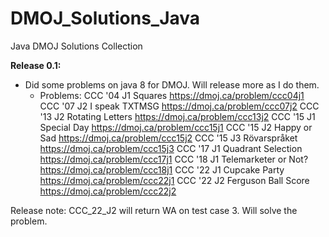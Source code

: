 # DMOJ_Solutions_Java
Java DMOJ Solutions Collection

**Release 0.1:** 

- Did some problems on java 8 for DMOJ. Will release more as I do them.
  - Problems: CCC '04 J1 Squares https://dmoj.ca/problem/ccc04j1
              CCC '07 J2 I speak TXTMSG https://dmoj.ca/problem/ccc07j2
              CCC '13 J2 Rotating Letters https://dmoj.ca/problem/ccc13j2
              CCC '15 J1 Special Day https://dmoj.ca/problem/ccc15j1
              CCC '15 J2 Happy or Sad https://dmoj.ca/problem/ccc15j2
              CCC '15 J3 Rövarspråket https://dmoj.ca/problem/ccc15j3
              CCC '17 J1 Quadrant Selection https://dmoj.ca/problem/ccc17j1
              CCC '18 J1 Telemarketer or Not? https://dmoj.ca/problem/ccc18j1
              CCC '22 J1 Cupcake Party https://dmoj.ca/problem/ccc22j1
              CCC '22 J2 Ferguson Ball Score https://dmoj.ca/problem/ccc22j2


Release note: CCC_22_J2 will return WA on test case 3. Will solve the problem.
